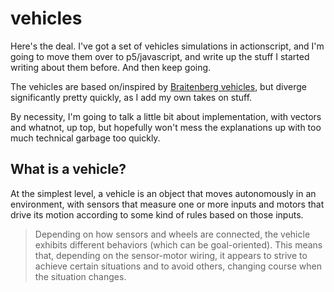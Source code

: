 # vehicles

Here's the deal. I've got a set of vehicles simulations in actionscript, and I'm going to move them over to p5/javascript, and write up the stuff I started writing about them before. And then keep going.

The vehicles are based on/inspired by [Braitenberg vehicles](https://en.wikipedia.org/wiki/Braitenberg_vehicle), but diverge significantly pretty quickly, as I add my own takes on stuff.

By necessity, I'm going to talk a little bit about implementation, with vectors and whatnot, up top, but hopefully won't mess the explanations up with too much technical garbage too quickly.

## What is a vehicle?

At the simplest level, a vehicle is an object that moves autonomously in an environment, with sensors that measure one or more inputs and motors that drive its motion according to some kind of rules based on those inputs.

>Depending on how sensors and wheels are connected, the vehicle exhibits different behaviors (which can be goal-oriented). This means that, depending on the sensor-motor wiring, it appears to strive to achieve certain situations and to avoid others, changing course when the situation changes.
